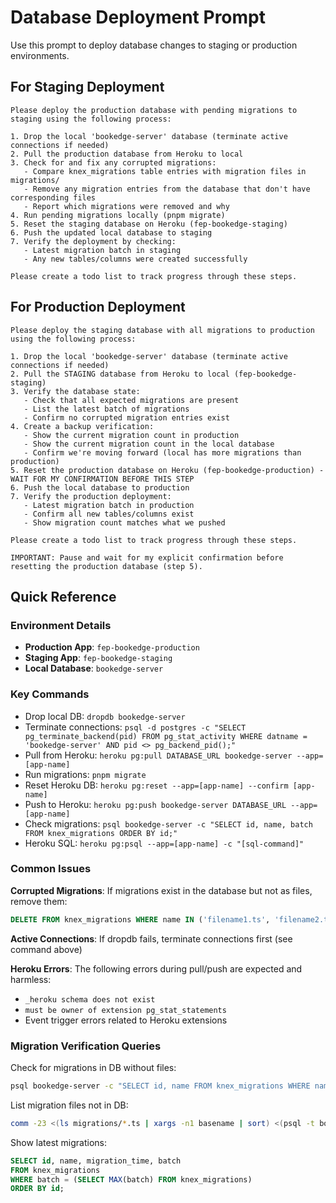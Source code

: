 # Database Deployment Prompt

Use this prompt to deploy database changes to staging or production environments.

## For Staging Deployment

```
Please deploy the production database with pending migrations to staging using the following process:

1. Drop the local 'bookedge-server' database (terminate active connections if needed)
2. Pull the production database from Heroku to local
3. Check for and fix any corrupted migrations:
   - Compare knex_migrations table entries with migration files in migrations/
   - Remove any migration entries from the database that don't have corresponding files
   - Report which migrations were removed and why
4. Run pending migrations locally (pnpm migrate)
5. Reset the staging database on Heroku (fep-bookedge-staging)
6. Push the updated local database to staging
7. Verify the deployment by checking:
   - Latest migration batch in staging
   - Any new tables/columns were created successfully

Please create a todo list to track progress through these steps.
```

## For Production Deployment

```
Please deploy the staging database with all migrations to production using the following process:

1. Drop the local 'bookedge-server' database (terminate active connections if needed)
2. Pull the STAGING database from Heroku to local (fep-bookedge-staging)
3. Verify the database state:
   - Check that all expected migrations are present
   - List the latest batch of migrations
   - Confirm no corrupted migration entries exist
4. Create a backup verification:
   - Show the current migration count in production
   - Show the current migration count in the local database
   - Confirm we're moving forward (local has more migrations than production)
5. Reset the production database on Heroku (fep-bookedge-production) - WAIT FOR MY CONFIRMATION BEFORE THIS STEP
6. Push the local database to production
7. Verify the production deployment:
   - Latest migration batch in production
   - Confirm all new tables/columns exist
   - Show migration count matches what we pushed

Please create a todo list to track progress through these steps.

IMPORTANT: Pause and wait for my explicit confirmation before resetting the production database (step 5).
```

## Quick Reference

### Environment Details
- **Production App**: `fep-bookedge-production`
- **Staging App**: `fep-bookedge-staging`
- **Local Database**: `bookedge-server`

### Key Commands
- Drop local DB: `dropdb bookedge-server`
- Terminate connections: `psql -d postgres -c "SELECT pg_terminate_backend(pid) FROM pg_stat_activity WHERE datname = 'bookedge-server' AND pid <> pg_backend_pid();"`
- Pull from Heroku: `heroku pg:pull DATABASE_URL bookedge-server --app=[app-name]`
- Run migrations: `pnpm migrate`
- Reset Heroku DB: `heroku pg:reset --app=[app-name] --confirm [app-name]`
- Push to Heroku: `heroku pg:push bookedge-server DATABASE_URL --app=[app-name]`
- Check migrations: `psql bookedge-server -c "SELECT id, name, batch FROM knex_migrations ORDER BY id;"`
- Heroku SQL: `heroku pg:psql --app=[app-name] -c "[sql-command]"`

### Common Issues

**Corrupted Migrations**: If migrations exist in the database but not as files, remove them:
```sql
DELETE FROM knex_migrations WHERE name IN ('filename1.ts', 'filename2.ts');
```

**Active Connections**: If dropdb fails, terminate connections first (see command above)

**Heroku Errors**: The following errors during pull/push are expected and harmless:
- `_heroku schema does not exist`
- `must be owner of extension pg_stat_statements`
- Event trigger errors related to Heroku extensions

### Migration Verification Queries

Check for migrations in DB without files:
```bash
psql bookedge-server -c "SELECT id, name FROM knex_migrations WHERE name NOT IN (SELECT unnest(ARRAY[$(ls migrations/*.ts | xargs -n1 basename | sed "s/^/'/;s/$/',/" | tr '\n' ' ' | sed 's/, *$//')]))"
```

List migration files not in DB:
```bash
comm -23 <(ls migrations/*.ts | xargs -n1 basename | sort) <(psql -t bookedge-server -c "SELECT name FROM knex_migrations ORDER BY name;" | tr -d ' ')
```

Show latest migrations:
```sql
SELECT id, name, migration_time, batch
FROM knex_migrations
WHERE batch = (SELECT MAX(batch) FROM knex_migrations)
ORDER BY id;
```
